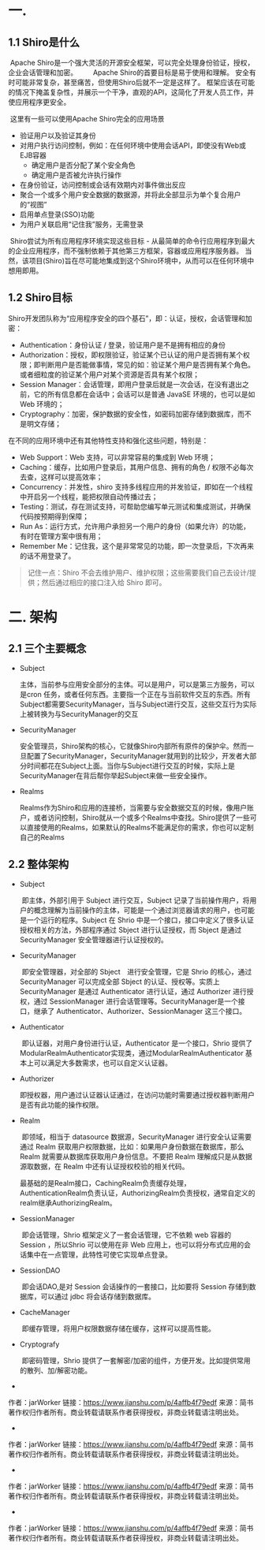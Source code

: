 

# 一. 

## 1.1 Shiro是什么

​		Apache Shiro是一个强大灵活的开源安全框架，可以完全处理身份验证，授权，企业会话管理和加密。
　　Apache Shiro的首要目标是易于使用和理解。 安全有时可能非常复杂，甚至痛苦，但使用Shiro后就不一定是这样了。 框架应该在可能的情况下掩盖复杂性，并展示一个干净，直观的API，这简化了开发人员工作，并使应用程序更安全。

​		这里有一些可以使用Apache Shiro完全的应用场景

- 验证用户以及验证其身份
- 对用户执行访问控制，例如：在任何环境中使用会话API，即使没有Web或EJB容器
  - 确定用户是否分配了某个安全角色
  - 确定用户是否被允许执行操作
- 在身份验证，访问控制或会话有效期内对事件做出反应
- 聚合一个或多个用户安全数据的数据源，并将此全部显示为单个复合用户的“视图”
- 启用单点登录(SSO)功能
- 为用户关联启用“记住我”服务，无需登录

​       Shiro尝试为所有应用程序环境实现这些目标 - 从最简单的命令行应用程序到最大的企业应用程序，而不强制依赖于其他第三方框架，容器或应用程序服务器。 当然，该项目(Shiro)旨在尽可能地集成到这个Shiro环境中，从而可以在任何环境中想用即用。

## 1.2 Shiro目标

Shiro开发团队称为“应用程序安全的四个基石”，即：认证，授权，会话管理和加密：

- Authentication：身份认证 / 登录，验证用户是不是拥有相应的身份
- Authorization：授权，即权限验证，验证某个已认证的用户是否拥有某个权限；即判断用户是否能做事情，常见的如：验证某个用户是否拥有某个角色。或者细粒度的验证某个用户对某个资源是否具有某个权限；
- Session Manager：会话管理，即用户登录后就是一次会话，在没有退出之前，它的所有信息都在会话中；会话可以是普通 JavaSE 环境的，也可以是如 Web 环境的；
- Cryptography：加密，保护数据的安全性，如密码加密存储到数据库，而不是明文存储；

在不同的应用环境中还有其他特性支持和强化这些问题，特别是：

- Web Support：Web 支持，可以非常容易的集成到 Web 环境；
- Caching：缓存，比如用户登录后，其用户信息、拥有的角色 / 权限不必每次去查，这样可以提高效率；
- Concurrency：并发性，shiro 支持多线程应用的并发验证，即如在一个线程中开启另一个线程，能把权限自动传播过去；
- Testing：测试，存在测试支持，可帮助您编写单元测试和集成测试，并确保代码按预期得到保障；
- Run As：运行方式，允许用户承担另一个用户的身份（如果允许）的功能，有时在管理方案中很有用；
- Remember Me：记住我，这个是非常常见的功能，即一次登录后，下次再来的话不用登录了。

> 记住一点：Shiro 不会去维护用户、维护权限；这些需要我们自己去设计/提供；然后通过相应的接口注入给 Shiro 即可。



# 二. 架构

## 2.1 三个主要概念

- Subject

  ​		主体，当前参与应用安全部分的主体。可以是用户，可以是第三方服务，可以是cron 任务，或者任何东西。主要指一个正在与当前软件交互的东西。所有Subject都需要SecurityManager，当与Subject进行交互，这些交互行为实际上被转换为与SecurityManager的交互

- SecurityManager

  ​		安全管理员，Shiro架构的核心，它就像Shiro内部所有原件的保护伞。然而一旦配置了SecurityManager，SecurityManager就用到的比较少，开发者大部分时间都花在Subject上面。当你与Subject进行交互的时候，实际上是SecurityManager在背后帮你举起Subject来做一些安全操作。

- Realms

  ​		Realms作为Shiro和应用的连接桥，当需要与安全数据交互的时候，像用户账户，或者访问控制，Shiro就从一个或多个Realms中查找。Shiro提供了一些可以直接使用的Realms，如果默认的Realms不能满足你的需求，你也可以定制自己的Realms

## 2.2 整体架构

- Subject 

  ​		即主体，外部引用于 Subject 进行交互，Subject 记录了当前操作用户，将用户的概念理解为当前操作的主体，可能是一个通过浏览器请求的用户，也可能是一个运行的程序。Subject 在 Shrio 中是一个接口，接口中定义了很多认证授权相关的方法，外部程序通过 Sbject 进行认证授权，而 Sbject 是通过 SecurityManager 安全管理器进行认证授权的。

- SecurityManager

  ​		即安全管理器，对全部的 Sbject　进行安全管理，它是 Shrio 的核心，通过 SecurityManager 可以完成全部 Sbject 的认证、授权等。实质上 SecurityManager 是通过 Authenticator 进行认证，通过 Authorizer 进行授权，通过 SessionManager 进行会话管理等。SecurityManager是一个接口，继承了 Authenticator、Authorizer、SessionManager 这三个接口。

- Authenticator

  ​		即认证器，对用户身份进行认证，Authenticator 是一个接口，Shrio 提供了 ModularRealmAuthenticator实现类，通过ModularRealmAuthenticator 基本上可以满足大多数需求，也可以自定义认证器。

- Authorizer

  ​		即授权器，用户通过认证器认证通过，在访问功能时需要通过授权器判断用户是否有此功能的操作权限。

- Realm

  ​		即领域，相当于 datasource 数据源，SecurityManager 进行安全认证需要通过 Realm 获取用户权限数据，比如：如果用户身份数据在数据库，那么 Realm 就需要从数据库获取用户身份信息。不要把 Realm 理解成只是从数据源取数据，在 Realm 中还有认证授权校验的相关代码。

  ​		最基础的是Realm接口，CachingRealm负责缓存处理，AuthenticationRealm负责认证，AuthorizingRealm负责授权，通常自定义的realm继承AuthorizingRealm。

- SessionManager

  ​		即会话管理，Shrio 框架定义了一套会话管理，它不依赖 web 容器的 Session ，所以Shrio 可以使用在非 Web 应用上，也可以将分布式应用的会话集中在一点管理，此特性可使它实现单点登录。

- SessionDAO

  ​		即会话DAO,是对 Session 会话操作的一套接口，比如要将 Session 存储到数据库，可以通过 jdbc 将会话存储到数据库。

- CacheManager

  ​		即缓存管理，将用户权限数据存储在缓存，这样可以提高性能。

- Cryptografy

  ​		即密码管理，Shrio 提供了一套解密/加密的组件，方便开发。比如提供常用的散列、加/解密功能。

- 

  作者：jarWorker
  链接：https://www.jianshu.com/p/4affb4f79edf
  来源：简书
  著作权归作者所有。商业转载请联系作者获得授权，非商业转载请注明出处。

- 

  作者：jarWorker
  链接：https://www.jianshu.com/p/4affb4f79edf
  来源：简书
  著作权归作者所有。商业转载请联系作者获得授权，非商业转载请注明出处。

- 

  作者：jarWorker
  链接：https://www.jianshu.com/p/4affb4f79edf
  来源：简书
  著作权归作者所有。商业转载请联系作者获得授权，非商业转载请注明出处。

- 

  作者：jarWorker
  链接：https://www.jianshu.com/p/4affb4f79edf
  来源：简书
  著作权归作者所有。商业转载请联系作者获得授权，非商业转载请注明出处。



